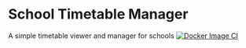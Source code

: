 # School Timetable Manager

A simple timetable viewer and manager for schools
[![Docker Image CI](https://github.com/pakhrom/school-timetable/actions/workflows/docker-image-SERVER.yml/badge.svg)](https://github.com/pakhrom/school-timetable/actions/workflows/docker-image-SERVER.yml)
